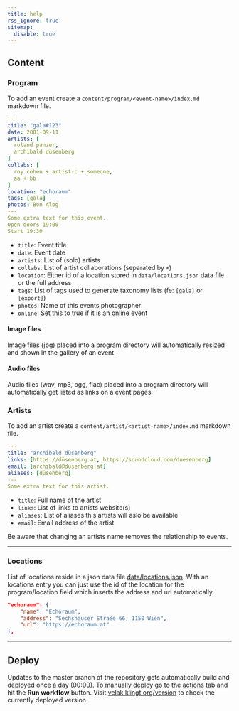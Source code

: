 ```yaml
---
title: help
rss_ignore: true
sitemap:
  disable: true
---
```

## Content

### Program

To add an event create a `content/program/<event-name>/index.md` markdown file.

```yml
---
title: "gala#123"
date: 2001-09-11
artists: [
  roland panzer,
  archibald düsenberg
]
collabs: [
  roy cohen + artist-c + someone,
  aa + bb
]
location: "echoraum"
tags: [gala]
photos: Bon Alog
---
Some extra text for this event.
Open doors 19:00
Start 19:30
```

* `title`: Event title
* `date`: Event date
* `artists`: List of (solo) artists
* `collabs`: List of artist collaborations (separated by `+`)
* `location`: Either id of a location stored in `data/locations.json` data file or the full address
* `tags`: List of tags used to generate taxonomy lists (fe: `[gala]` or `[export]`)
* `photos`: Name of this events photographer
* `online`: Set this to true if it is an online event

#### Image files

Image files (jpg) placed into a program directory will automatically resized and shown in the gallery of an event.

#### Audio files

Audio files (wav, mp3, ogg, flac) placed into a program directory will automatically get listed as links on a event pages.

### Artists

To add an artist create a `content/artist/<artist-name>/index.md` markdown file.

```yml
---
title: "archibald düsenberg"
links: [https://düsenberg.at, https://soundcloud.com/duesenberg]
email: [archibald@düsenberg.at]
aliases: [düsenberg]
---
Some extra text for this artist.
```

* `title`: Full name of the artist
* `links`: List of links to artists website(s)
* `aliases`: List of aliases this artists will aslo be available
* `email`: Email address of the artist

Be aware that changing an artists name removes the relationship to events.

---

### Locations

List of locations reside in a json data file [data/locations.json](https://github.com/verein-fuer-elektro-akustik/velak.klingt.org/blob/master/data/locations.json).
With an locations entry you can just use the id of the location for the program/location field which inserts the address and url automatically.

```json
"echoraum": {
    "name": "Echoraum",
    "address": "Sechshauser Straße 66, 1150 Wien",
    "url": "https://echoraum.at"
},
```

---

## Deploy

Updates to the master branch of the repository gets automatically build and deployed once a day (00:00).
To manually deploy go to the [actions tab](https://github.com/verein-fuer-elektro-akustik/velak.klingt.org/actions/workflows/deploy.yml) and hit the __Run workflow__ button.
Visit [velak.klingt.org/version](https://velak.klingt.org/version/) to check the currently deployed version.
